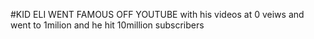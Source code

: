 #KID ELI WENT FAMOUS OFF YOUTUBE with his videos at 0 veiws and went to 1milion and he hit 10million subscribers
